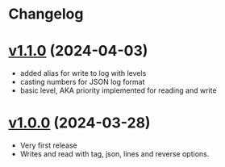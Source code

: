 # Changelog

# [v1.1.0](https://github.com/carvilsi/sysdlogger/releases/tag/v1.1.0) (2024-04-03)

- added alias for write to log with levels
- casting numbers for JSON log format
- basic level, AKA priority implemented for reading and write

# [v1.0.0](https://github.com/carvilsi/sysdlogger/releases/tag/v1.0.0) (2024-03-28)

- Very first release
- Writes and read with tag, json, lines and reverse options.

